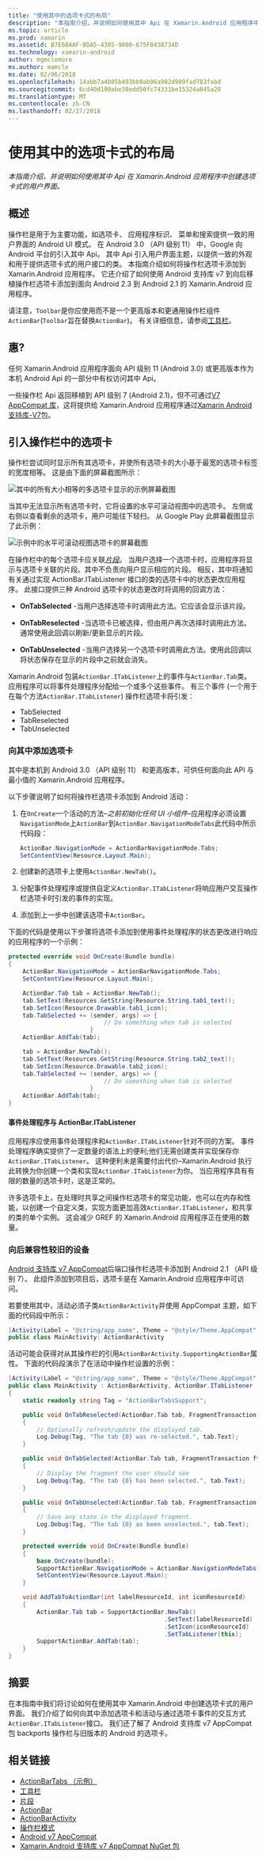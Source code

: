 ```yaml
---
title: "使用其中的选项卡式的布局"
description: "本指南介绍，并说明如何使用其中 Api 在 Xamarin.Android 应用程序中创建选项卡式的用户界面。"
ms.topic: article
ms.prod: xamarin
ms.assetid: B7E60AAF-BDA5-4305-9000-675F0438734D
ms.technology: xamarin-android
author: mgmclemore
ms.author: mamcle
ms.date: 02/06/2018
ms.openlocfilehash: 14abb7a4b85b493bb0ab96a982d989fad783fabd
ms.sourcegitcommit: 6cd40d190abe38edd50fc74331be15324a845a28
ms.translationtype: MT
ms.contentlocale: zh-CN
ms.lasthandoff: 02/27/2018
---
```

# <a name="tabbed-layouts-with-the-actionbar"></a>使用其中的选项卡式的布局

_本指南介绍，并说明如何使用其中 Api 在 Xamarin.Android 应用程序中创建选项卡式的用户界面。_

<a name="Overview" />

## <a name="overview"></a>概述

操作栏是用于为主要功能，如选项卡、 应用程序标识、 菜单和搜索提供一致的用户界面的 Android UI 模式。 在 Android 3.0 （API 级别 11） 中，Google 向 Android 平台的引入其中 Api。 其中 Api 引入用户界面主题，以提供一致的外观和用于提供选项卡式的用户接口的类。 本指南介绍如何将操作栏选项卡添加到 Xamarin.Android 应用程序。 它还介绍了如何使用 Android 支持库 v7 到向后移植操作栏选项卡添加到面向 Android 2.3 到 Android 2.1 的 Xamarin.Android 应用程序。 

请注意，`Toolbar`是你应使用而不是一个更高版本和更通用操作栏组件`ActionBar`(`Toolbar`旨在替换`ActionBar`)。 有关详细信息，请参阅[工具栏](~/android/user-interface/controls/tool-bar/index.md)。 


<a name="Requirements" />

## <a name="requirements"></a>惠?

任何 Xamarin.Android 应用程序面向 API 级别 11 (Android 3.0) 或更高版本作为本机 Android Api 的一部分中有权访问其中 Api。 

一些操作栏 Api 返回移植到 API 级别 7 (Android 2.1)，但不可通过[V7 AppCompat 库](http://developer.android.com/tools/support-library/features.html#v7-appcompat)，这将提供给 Xamarin.Android 应用程序通过[Xamarin Android 支持库-V7](https://www.nuget.org/packages/Xamarin.Android.Support.v7.AppCompat/)包。


<a name="Introducing_tabs_in_the_ActionBar" />

## <a name="introducing-tabs-in-the-actionbar"></a>引入操作栏中的选项卡

操作栏尝试同时显示所有其选项卡，并使所有选项卡的大小基于最宽的选项卡标签的宽度相等。 这是由下面的屏幕截图所示： 

![其中的所有大小相等的多选项卡显示的示例屏幕截图](with-action-bar-images/image1.png)

当其中无法显示所有选项卡时，它将设置的水平可滚动视图中的选项卡。 左侧或右侧以查看剩余的选项卡，用户可能往下轻扫。 从 Google Play 此屏幕截图显示了此示例： 

![示例中的水平可滚动视图选项卡的屏幕截图](with-action-bar-images/image2.png)

在操作栏中的每个选项卡应关联[*片段*](~/android/platform/fragments/index.md)。 当用户选择一个选项卡时，应用程序将显示与选项卡关联的片段。其中不负责向用户显示相应的片段。 相反，其中将通知有关通过实现 ActionBar.ITabListener 接口的类的选项卡中的状态更改应用程序。 此接口提供三种 Android 选项卡的状态更改时将调用的回调方法： 

-  **OnTabSelected** -当用户选择选项卡时调用此方法。它应该会显示该片段。

-  **OnTabReselected** -当选项卡已被选择，但由用户再次选择时调用此方法。 通常使用此回调以刷新/更新显示的片段。

-  **OnTabUnselected** -当用户选择另一个选项卡时调用此方法。使用此回调以将状态保存在显示的片段中之前就会消失。

Xamarin.Android 包装`ActionBar.ITabListener`上的事件与`ActionBar.Tab`类。 应用程序可以将事件处理程序分配给一个或多个这些事件。 有三个事件 (一个用于在每个方法`ActionBar.ITabListener`) 操作栏选项卡将引发： 

-  TabSelected
-  TabReselected
-  TabUnselected


<a name="Adding_Tabs_to_the_ActionBar" />

### <a name="adding-tabs-to-the-actionbar"></a>向其中添加选项卡

其中是本机到 Android 3.0 （API 级别 11） 和更高版本，可供任何面向此 API 与最小值的 Xamarin.Android 应用程序。 

以下步骤说明了如何将操作栏选项卡添加到 Android 活动： 

1. 在`OnCreate`一个活动的方法&ndash;*之前初始化任何 UI 小组件*&ndash;应用程序必须设置`NavigationMode`上`ActionBar`到`ActionBar.NavigationModeTabs`此代码中所示代码段：

   ```csharp
   ActionBar.NavigationMode = ActionBarNavigationMode.Tabs;
   SetContentView(Resource.Layout.Main);
   ```

2. 创建新的选项卡上使用`ActionBar.NewTab()`。

3. 分配事件处理程序或提供自定义`ActionBar.ITabListener`将响应用户交互操作栏选项卡时引发的事件的实现。

4. 添加到上一步中创建该选项卡`ActionBar`。


下面的代码是使用以下步骤将选项卡添加到使用事件处理程序的状态更改进行响应的应用程序的一个示例： 

```csharp
protected override void OnCreate(Bundle bundle)
{
    ActionBar.NavigationMode = ActionBarNavigationMode.Tabs;
    SetContentView(Resource.Layout.Main);

    ActionBar.Tab tab = ActionBar.NewTab();
    tab.SetText(Resources.GetString(Resource.String.tab1_text));
    tab.SetIcon(Resource.Drawable.tab1_icon);
    tab.TabSelected += (sender, args) => {
                           // Do something when tab is selected
                       }
    ActionBar.AddTab(tab);

    tab = ActionBar.NewTab();
    tab.SetText(Resources.GetString(Resource.String.tab2_text));
    tab.SetIcon(Resource.Drawable.tab2_icon);
    tab.TabSelected += (sender, args) => {
                           // Do something when tab is selected
                       }
    ActionBar.AddTab(tab);
}
```

<a name="Event_Handlers_vs_ActionBar.ITabListener" />

#### <a name="event-handlers-vs-actionbaritablistener"></a>事件处理程序与 ActionBar.ITabListener

应用程序应使用事件处理程序和`ActionBar.ITabListener`针对不同的方案。 事件处理程序确实提供了一定数量的语法上的便利;他们无需创建类并实现保存你`ActionBar.ITabListener`。 这种便利未是需要付出代价&ndash;Xamarin.Android 执行此转换为你创建一个类和实现`ActionBar.ITabListener`为你。 当应用程序具有有限的数量的选项卡时，这是正常的。 

许多选项卡上，在处理时共享之间操作栏选项卡的常见功能，也可以在内存和性能，以创建一个自定义类，实现方面更加高效`ActionBar.ITabListener`，和共享的类的单个实例。 这会减少 GREF 的 Xamarin.Android 应用程序正在使用的数量。 


<a name="Backwards_Compatibility_for_Older_Devices" />

### <a name="backwards-compatibility-for-older-devices"></a>向后兼容性较旧的设备

[Android 支持库 v7 AppCompat](https://www.nuget.org/packages/Xamarin.Android.Support.v7.AppCompat/)后端口操作栏选项卡添加到 Android 2.1 （API 级别 7）。 此组件添加到项目后，选项卡是在 Xamarin.Android 应用程序中可访问。

若要使用其中，活动必须子类`ActionBarActivity`并使用 AppCompat 主题，如下面的代码段中所示：

```csharp
[Activity(Label = "@string/app_name", Theme = "@style/Theme.AppCompat", MainLauncher = true, Icon = "@drawable/ic_launcher")]
public class MainActivity: ActionBarActivity
```

活动可能会获得对从其操作栏的引用`ActionBarActivity.SupportingActionBar`属性。 下面的代码段演示了在活动中操作栏设置的示例：

```csharp
[Activity(Label = "@string/app_name", Theme = "@style/Theme.AppCompat", MainLauncher = true, Icon = "@drawable/ic_launcher")]
public class MainActivity : ActionBarActivity, ActionBar.ITabListener
{
    static readonly string Tag = "ActionBarTabsSupport";

    public void OnTabReselected(ActionBar.Tab tab, FragmentTransaction ft)
    {
        // Optionally refresh/update the displayed tab.
        Log.Debug(Tag, "The tab {0} was re-selected.", tab.Text);
    }

    public void OnTabSelected(ActionBar.Tab tab, FragmentTransaction ft)
    {
        // Display the fragment the user should see
        Log.Debug(Tag, "The tab {0} has been selected.", tab.Text);
    }

    public void OnTabUnselected(ActionBar.Tab tab, FragmentTransaction ft)
    {
        // Save any state in the displayed fragment.
        Log.Debug(Tag, "The tab {0} as been unselected.", tab.Text);
    }

    protected override void OnCreate(Bundle bundle)
    {
        base.OnCreate(bundle);
        SupportActionBar.NavigationMode = ActionBar.NavigationModeTabs;
        SetContentView(Resource.Layout.Main);
    }

    void AddTabToActionBar(int labelResourceId, int iconResourceId)
    {
        ActionBar.Tab tab = SupportActionBar.NewTab()
                                            .SetText(labelResourceId)
                                            .SetIcon(iconResourceId)
                                            .SetTabListener(this);
        SupportActionBar.AddTab(tab);
    }
}
```

<a name="Summary" />

## <a name="summary"></a>摘要

在本指南中我们将讨论如何在使用其中 Xamarin.Android 中创建选项卡式的用户界面。 我们介绍了如何向其中添加选项卡和活动与通过选项卡事件的交互方式`ActionBar.ITabListener`接口。 我们还了解了 Android 支持库 v7 AppCompat 包 backports 操作栏与旧版本的 Android 的选项卡。 


## <a name="related-links"></a>相关链接

- [ActionBarTabs （示例）](https://developer.xamarin.com/samples/monodroid/UserInterface/ActionBarTabs/)
- [工具栏](~/android/user-interface/controls/tool-bar/index.md)
- [片段](~/android/platform/fragments/index.md)
- [ActionBar](http://developer.android.com/guide/topics/ui/actionbar.html)
- [ActionBarActivity](http://developer.android.com/reference/android/support/v7/app/ActionBarActivity.html)
- [操作栏模式](http://developer.android.com/design/patterns/actionbar.html)
- [Android v7 AppCompat](http://developer.android.com/tools/support-library/features.html#v7-appcompat)
- [Xamarin.Android 支持库 v7 AppCompat NuGet 包](https://www.nuget.org/packages/Xamarin.Android.Support.v7.AppCompat/)
